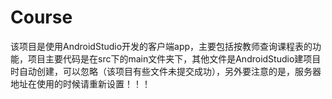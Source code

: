# Course
该项目是使用AndroidStudio开发的客户端app，主要包括按教师查询课程表的功能，项目主要代码是在src下的main文件夹下，其他文件是AndroidStudio建项目时自动创建，可以忽略（该项目有些文件未提交成功），另外要注意的是，服务器地址在使用的时候请重新设置！！！
